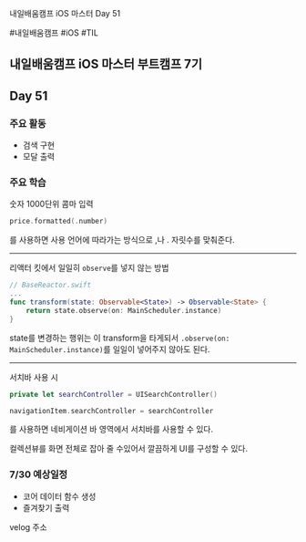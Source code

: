 
내일배움캠프 iOS 마스터 Day 51

#내일배움캠프 #iOS #TIL 
## 내일배움캠프 iOS 마스터 부트캠프 7기

## Day 51

### 주요 활동
- 검색 구현
- 모달 출력

### 주요 학습

숫자 1000단위 콤마 입력

```swift
price.formatted(.number)
```

를 사용하면 사용 언어에 따라가는 방식으로 ,나 . 자릿수를 맞춰준다.

---

리액터 킷에서 일일히 `observe`를 넣지 않는 방법

```swift
// BaseReactor.swift
...
func transform(state: Observable<State>) -> Observable<State> {
    return state.observe(on: MainScheduler.instance)
}

```
state를 변경하는 행위는 이 transform을 타게되서 `.observe(on: MainScheduler.instance)`를 일일이 넣어주지 않아도 된다.

---

서치바 사용 시

```swift
private let searchController = UISearchController()

navigationItem.searchController = searchController

```
를 사용하면 네비게이션 바 영역에서 서치바를 사용할 수 있다.

컬렉션뷰를 화면 전체로 잡아 줄 수있어서 깔끔하게 UI를 구성할 수 있다.



### 7/30 예상일정
- 코어 데이터 함수 생성
- 즐겨찾기 출력


velog 주소    
